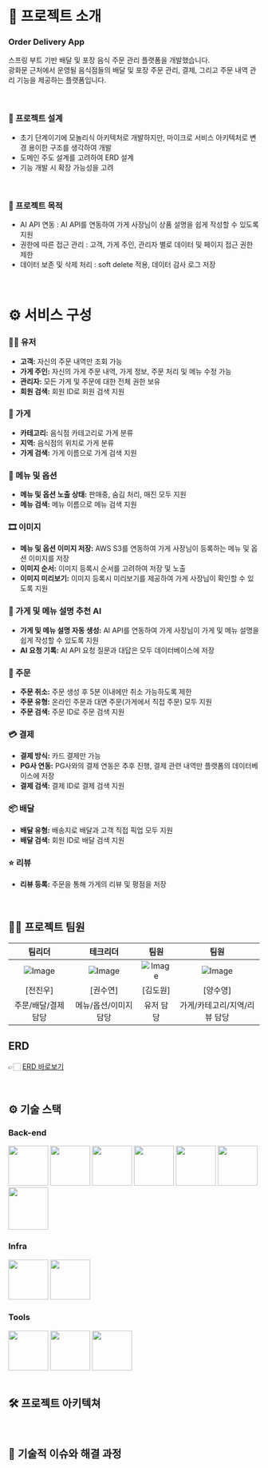 <div align="center">

</div> 

# 📝 프로젝트 소개
### Order Delivery App
스프링 부트 기반 배달 및 포장 음식 주문 관리 플랫폼을 개발했습니다. <br />
광화문 근처에서 운영될 음식점들의 배달 및 포장 주문 관리, 결제, 그리고 주문 내역 관리 기능을 제공하는 플랫폼입니다.

<br />

### 📄 프로젝트 설계
- 초기 단계이기에 모놀리식 아키텍처로 개발하지만, 마이크로 서비스 아키텍처로 변경 용이한 구조를 생각하여 개발
- 도메인 주도 설계를 고려하여 ERD 설계
- 기능 개발 시 확장 가능성을 고려
<br />

### 🚩 프로젝트 목적
- AI API 연동 : AI API를 연동하여 가게 사장님이 상품 설명을 쉽게 작성할 수 있도록 지원
- 권한에 따른 접근 관리 : 고객, 가게 주인, 관리자 별로 데이터 및 페이지 접근 권한 제한
- 데이터 보존 및 삭제 처리 : soft delete 적용, 데이터 감사 로그 저장

<br />

# ⚙️ 서비스 구성 <br />
### 🙍‍♀️ 유저 <br />
- **고객:** 자신의 주문 내역만 조회 가능
- **가게 주인:** 자신의 가게 주문 내역, 가게 정보, 주문 처리 및 메뉴 수정 가능
- **관리자:** 모든 가게 및 주문에 대한 전체 권한 보유
- **회원 검색:** 회원 ID로 회원 검색 지원
  
### 🏪 가게 <br />
- **카테고리:** 음식점 카테고리로 가게 분류
- **지역:** 음식점의 위치로 가게 분류
- **가게 검색:** 가게 이름으로 가게 검색 지원

### 🍕 메뉴 및 옵션 <br />
- **메뉴 및 옵션 노출 상태:** 판매중, 숨김 처리, 매진 모두 지원
- **메뉴 검색:** 메뉴 이름으로 메뉴 검색 지원

### 🎞️ 이미지 <br />
- **메뉴 및 옵션 이미지 저장:** AWS S3를 연동하여 가게 사장님이 등록하는 메뉴 및 옵션 이미지를 저장
- **이미지 순서:** 이미지 등록시 순서를 고려하여 저장 및 노출
- **이미지 미리보기:** 이미지 등록시 미리보기를 제공하여 가게 사장님이 확인할 수 있도록 지원

### 🤖 가게 및 메뉴 설명 추천 AI <br />
- **가게 및 메뉴 설명 자동 생성:** AI API를 연동하여 가게 사장님이 가게 및 메뉴 설명을 쉽게 작성할 수 있도록 지원
- **AI 요청 기록:** AI API 요청 질문과 대답은 모두 데이터베이스에 저장

### 📜 주문 <br />
- **주문 취소:** 주문 생성 후 5분 이내에만 취소 가능하도록 제한
- **주문 유형:** 온라인 주문과 대면 주문(가게에서 직접 주문) 모두 지원
- **주문 검색:** 주문 ID로 주문 검색 지원

### 💳 결제 <br />
- **결제 방식:** 카드 결제만 가능
- **PG사 연동:** PG사와의 결제 연동은 추후 진행, 결제 관련 내역만 플랫폼의 데이터베이스에 저장
- **결제 검색:** 결제 ID로 결제 검색 지원

### 📦 배달 <br />
- **배달 유형:** 배송지로 배달과 고객 직접 픽업 모두 지원
- **배달 검색:** 회원 ID로 배달 검색 지원

### ⭐ 리뷰 <br />
- **리뷰 등록:** 주문을 통해 가게의 리뷰 및 평점을 저장

<br />

## 💁‍♂️ 프로젝트 팀원
|팀리더|테크리더|팀원|팀원|
|:---:|:---:|:---:|:---:|
|![Image](https://github.com/user-attachments/assets/991ca779-80a6-455e-8db3-25e77e1c965d) | ![Image](https://github.com/user-attachments/assets/88e733b5-8f09-4c5a-b14d-6243bbcf756d) |![Image](https://github.com/user-attachments/assets/d85abdfc-3e8e-4db4-828b-7eeb9cd5bb8c) | ![Image](https://github.com/user-attachments/assets/773cb7d4-787f-49f9-a494-835fd356ef31) |
|[전진우]|[권수연]|[김도원]|[양수영]|
|주문/배달/결제 담당|메뉴/옵션/이미지 담당|유저 담당|가게/카테고리/지역/리뷰 담당|

## ERD
👉🏻 [ERD 바로보기](/https://dbdiagram.io/d/delivery-platform-MSA-67ada54c263d6cf9a00276cf)

<br />

## ⚙ 기술 스택

### Back-end
<div>
<img src="https://github.com/yewon-Noh/readme-template/blob/main/skills/Java.png?raw=true" width="80">
<img src="https://github.com/yewon-Noh/readme-template/blob/main/skills/SpringBoot.png?raw=true" width="80">
<img src="https://github.com/yewon-Noh/readme-template/blob/main/skills/SpringSecurity.png?raw=true" width="80">
<img src="https://github.com/yewon-Noh/readme-template/blob/main/skills/SpringDataJPA.png?raw=true" width="80">
<img src="https://github.com/yewon-Noh/readme-template/blob/main/skills/JWT.png?raw=true" width="80">
<img src="https://github.com/yewon-Noh/readme-template/blob/main/skills/Qeurydsl.png?raw=true" width="80">
<img src="https://github.com/user-attachments/assets/08e68472-fbdc-4a86-a2af-b28bb37ff132?raw=true" width="80" height="85">
</div>

### Infra
<div>
<img src="https://github.com/yewon-Noh/readme-template/blob/main/skills/AWSEC2.png?raw=true" width="80">
<img src="https://github.com/user-attachments/assets/d5fdd0bb-2308-47a6-99e7-17d628ac905e?raw=true" width="80" height="80">



### Tools
<div>
<img src="https://github.com/yewon-Noh/readme-template/blob/main/skills/Github.png?raw=true" width="80">
<img src="https://github.com/yewon-Noh/readme-template/blob/main/skills/Notion.png?raw=true" width="80">
<img src="https://github.com/yewon-Noh/readme-template/blob/main/skills/Figma.png?raw=true" width="80">
</div>

<br />

## 🛠️ 프로젝트 아키텍쳐

<br />

## 🤔 기술적 이슈와 해결 과정

